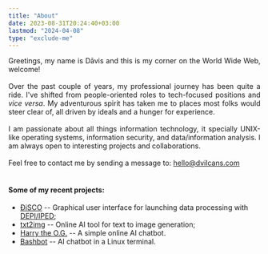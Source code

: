 ```yaml
---
title: "About"
date: 2023-08-31T20:24:40+03:00
lastmod: "2024-04-08"
type: "exclude-me"
---
```

<div style="text-align: justify;">
Greetings, my name is Dāvis and this is my corner on the World Wide Web, welcome! 
<br>
<br>
Over the past couple of years, my professional journey has been quite a ride. I've shifted from people-oriented roles to tech-focused positions and <i>vice versa</i>. My adventurous spirit has taken me to places most folks would steer clear of, all driven by ideals and a hunger for experience.
<br>
<br>
I am passionate about all things information technology, it specially UNIX-like operating systems, information security, and data/information analysis. I am always open to interesting projects and collaborations.
<br>
<br>
Feel free to contact me by sending a message to: <a href=mailto:hello@dvilcans.com>hello@dvilcans.com</a>
<br>
<br>

</div>

#### Some of my recent projects:

* [ÐiSCO](https://disco.dvilcans.com/en) -- Graphical user interface for launching data processing with [DEPI/IPED](https://dvilcans.com/depi/);
* [txt2img](https://txt2img.dvilcans.com) -- Online AI tool for text to image generation;  
* [Harry the O.G.](https://chat.dvilcans.com) -- A simple online AI chatbot.
* [Bashbot](https://dvilcans.com/ai-chatbot-in-linux-terminal/) -- AI chatbot in a Linux terminal.

